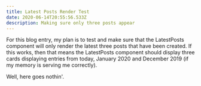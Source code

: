 ```yaml
---
title: Latest Posts Render Test
date: 2020-06-14T20:55:56.533Z
description: Making sure only three posts appear
---
```

For this blog entry, my plan is to test and make sure that the LatestPosts component will only render the latest three posts that have been created. If this works, then that means the LatestPosts component should display three cards displaying entries from today, January 2020 and December 2019 (if my memory is serving me correctly).

Well, here goes nothin'.
